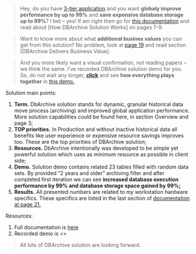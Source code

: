 >Hey, do you have <a href="https://en.wikipedia.org/wiki/Multitier_architecture#Three-tier_architecture" target="_blank">3-tier application</a> and you want **globaly improve performance by up to 99%** and **save expensive database storage up to 99%**? I bet – yes! If am right then go for <a href="DbArchive.pdf" target="_blank">this documentation</a> and read about [How DBArchive Solution Works] on pages 7-9.

>Want to know more about what **additional busines values** you can get from this solution? No problem, look at <a href="DbArchive.pdf" target="_blank">page 19</a> and read section [DBArchive Delivers Business Value].

>And you more likely want a visual confirmation, not reading papers – we think the same. I’ve recorded DBArchive solution demo for you. So, do not wait any longer, <a href="DbArchive.pdf" target="_blank">**click**</a> and see **how everything plays together** in <a href="DbArchive.pdf" target="_blank">this demo.</a>

Solution main points:
1. **Term.** DbArchive solution stands for dynamic, granular historical data move process (archiving) and improved global application performance. More solution capabilities could be found here, in section Overview and page 3;
2. **TOP priorities.** In Production and without inactive historical data all benefits like user experience or expensive resource savings improves too. These are the top priorities of DBArchive solution;
3. **Resources.** DbArchive intentionally was developed to be simple yet powerful solution which uses as minimum resource as possible in client side;
4. **Demo.** Solution demo contains related 23 tables filled with random data sets. By provided “2 years and older” archiving filter and after completed first iteration we can see **increased database execution performance by 99% and database storage space gained by 99%;**
5. **Results.** All presented numbers are related to my workstation hardware specifics. These specifics are listed in the last section of <a href="DbArchive.pdf" target="_blank">documentation at page 21.</a>

Resources:
1. Full documentation is <a href="DbArchive.pdf" target="_blank">here</a>
2. Recorded demo is <<here>>

> All bits of DBArchive solution are looking forward.
